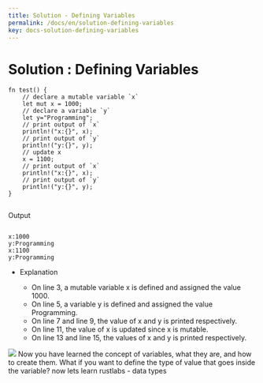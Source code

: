 ```yaml
---
title: Solution - Defining Variables
permalink: /docs/en/solution-defining-variables
key: docs-solution-defining-variables
---
```


# Solution : Defining Variables

```
fn test() {
    // declare a mutable variable `x`
    let mut x = 1000;
    // declare a variable `y`
    let y="Programming";
    // print output of `x`
    println!("x:{}", x);
    // print output of `y`
    println!("y:{}", y);
    // update x
    x = 1100;
    // print output of `x`
    println!("x:{}", x);
    // print output of `y`
    println!("y:{}", y);
}


```
Output

```

x:1000
y:Programming
x:1100
y:Programming

```
- Explanation 

    - On line 3, a mutable variable x is defined and assigned the value 1000.
    - On line 5, a variable y is defined and assigned the value Programming.
    - On line 7 and line 9, the value of x and y is printed respectively.
    - On line 11, the value of x is updated since x is mutable.
    - On line 13 and line 15, the values of x and y is printed respectively.
    
![](https://raw.githubusercontent.com/sangam14/RustLabs/master/img/explain_var.png)
Now you have learned the concept of variables, what they are, and how to create them. What if you want to define the type of value that goes inside the variable?
now lets learn rustlabs - data types 



